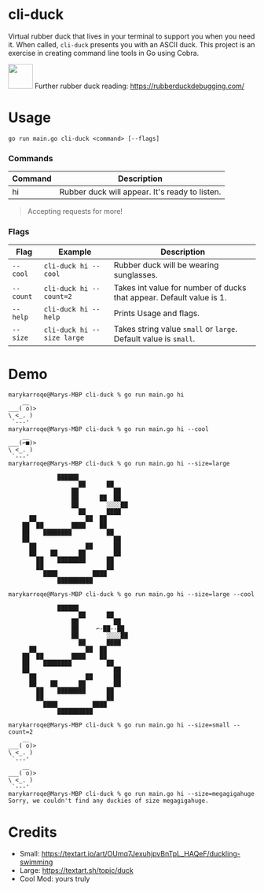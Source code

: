 # cli-duck
Virtual rubber duck that lives in your terminal to support you when you need it. When called, `cli-duck` presents you with an ASCII duck. 
This project is an exercise in creating command line tools in Go using Cobra.

<img src="https://raw.githubusercontent.com/RubberDuckDebugging/rubberduckdebugging.github.io/master/images/rubberducky.png" style="width: 50px" /> Further rubber duck reading: https://rubberduckdebugging.com/

# Usage
`go run main.go cli-duck <command> [--flags]`

### Commands 
| Command | Description |
| - | - |
| hi | Rubber duck will appear. It's ready to listen. |

> Accepting requests for more!

### Flags
| Flag | Example | Description |
| - | - | - |
| `--cool` | `cli-duck hi --cool` | Rubber duck will be wearing sunglasses. |
| `--count` | `cli-duck hi --count=2` | Takes int value for number of ducks that appear. Default value is 1. |
| `--help` | `cli-duck hi --help` | Prints Usage and flags. |
| `--size` |  `cli-duck hi --size large` | Takes string value `small` or `large`. Default value is `small`. |

# Demo
```
marykarroqe@Marys-MBP cli-duck % go run main.go hi                    
    __
___( o)>
\ <_. )
 `---'
marykarroqe@Marys-MBP cli-duck % go run main.go hi --cool
    __
___(⌐■)>
\ <_. )
 `---'
marykarroqe@Marys-MBP cli-duck % go run main.go hi --size=large

		      ██████                                    
                    ██      ██                                  
                  ██          ██                                
                  ██      ██  ██                                
                  ██        ░░░░██                              
                    ██      ████                                
      ██              ██  ██                                    
    ██  ██        ████    ██                                    
    ██    ████████          ██                                  
    ██                        ██                                
      ██              ██      ██                                
      ██    ██      ██        ██                                
        ██    ████████      ██                                  
        ██                  ██                                  
          ████          ████                                    
              ██████████      
              
marykarroqe@Marys-MBP cli-duck % go run main.go hi --size=large --cool

		      ██████                                    
                    ██      ██                                  
                  ██          ██                                
                  ██     ⌐-██--██                                
                  ██        ░░░░██                              
                    ██      ████                                
      ██              ██  ██                                    
    ██  ██        ████    ██                                    
    ██    ████████          ██                                  
    ██                        ██                                
      ██              ██      ██                                
      ██    ██      ██        ██                                
        ██    ████████      ██                                  
        ██                  ██                                  
          ████          ████                                    
              ██████████        
              
marykarroqe@Marys-MBP cli-duck % go run main.go hi --size=small --count=2
    __
___( o)>
\ <_. )
 `---'
    __
___( o)>
\ <_. )
 `---'
marykarroqe@Marys-MBP cli-duck % go run main.go hi --size=megagigahuge   
Sorry, we couldn't find any duckies of size megagigahuge.
```

# Credits
- Small: https://textart.io/art/OUmq7JexuhjpvBnTpL_HAQeF/duckling-swimming
- Large: https://textart.sh/topic/duck
- Cool Mod: yours truly                        
